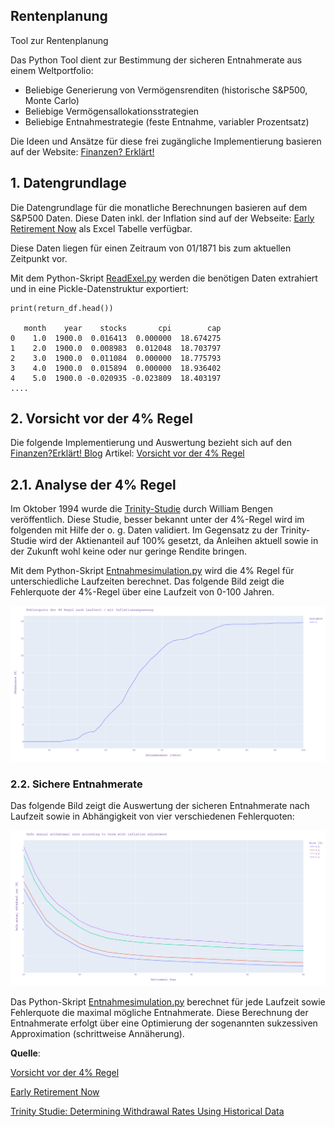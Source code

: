 ## Rentenplanung
Tool zur Rentenplanung

Das Python Tool dient zur Bestimmung der sicheren Entnahmerate aus einem Weltportfolio:

* Beliebige Generierung von Vermögensrenditen (historische S&P500, Monte Carlo)
* Beliebige Vermögensallokationsstrategien
* Beliebige Entnahmestrategie (feste Entnahme, variabler Prozentsatz)

Die Ideen und Ansätze für diese frei zugängliche Implementierung basieren auf der Website: [Finanzen? Erklärt!](https://www.finanzen-erklaert.de/)

## 1. Datengrundlage
Die Datengrundlage für die monatliche Berechnungen basieren auf dem S&P500 Daten. Diese Daten inkl. der Inflation sind auf der Webseite:
[Early Retirement Now](https://earlyretirementnow.com/2018/08/29/google-sheet-updates-swr-series-part-28/) als Excel Tabelle verfügbar.

Diese Daten liegen für einen Zeitraum von 01/1871 bis zum aktuellen Zeitpunkt vor. 

Mit dem Python-Skript [ReadExel.py](https://github.com/ThoEngel/rentenplanung/blob/main/ReadExcel.py) werden die benötigen Daten extrahiert
und in eine Pickle-Datenstruktur exportiert:

```
print(return_df.head())

   month    year    stocks       cpi        cap
0    1.0  1900.0  0.016413  0.000000  18.674275
1    2.0  1900.0  0.008983  0.012048  18.703797
2    3.0  1900.0  0.011084  0.000000  18.775793
3    4.0  1900.0  0.015894  0.000000  18.936402
4    5.0  1900.0 -0.020935 -0.023809  18.403197
....

```
## 2. Vorsicht vor der 4% Regel
Die folgende Implementierung und Auswertung bezieht sich auf den [Finanzen?Erklärt! Blog](https://www.finanzen-erklaert.de/) Artikel:  [Vorsicht vor der 4% Regel]( https://www.finanzen-erklaert.de/vorsicht-vor-der-4-regel/)
## 2.1. Analyse der 4% Regel
Im Oktober 1994 wurde die [Trinity-Studie](http://www.retailinvestor.org/pdf/Bengen1.pdf) durch William Bengen veröffentlich. Diese Studie, besser bekannt unter der 4%-Regel 
wird im folgenden mit Hilfe der o. g. Daten validiert. 
Im Gegensatz zu der Trinity-Studie wird der Aktienanteil auf 100% gesetzt, da Anleihen aktuell sowie in der Zukunft wohl keine oder nur geringe Rendite bringen.

Mit dem Python-Skript [Entnahmesimulation.py](https://github.com/ThoEngel/rentenplanung/blob/main/Entnahmesimulation.py) wird die 4% Regel für unterschiedliche Laufzeiten berechnet.
Das folgende Bild zeigt die Fehlerquote der 4%-Regel über eine Laufzeit von 0-100 Jahren.

![Fehlerquote der 4% Regel nach Laufzeit mit Inflatiosanpassung](docu/Fehlerquote4ProzentRegel.png)

### 2.2. Sichere Entnahmerate 
Das folgende Bild zeigt die Auswertung der sicheren Entnahmerate nach Laufzeit sowie in Abhängigkeit von vier verschiedenen Fehlerquoten:

![Sichere Entnahme nach Laufzeit sowie Fehlerquoten](docu/SichereEntnahmerate.png)

Das Python-Skript [Entnahmesimulation.py](https://github.com/ThoEngel/rentenplanung/blob/main/SichereEntnahme.py) berechnet für jede Laufzeit sowie Fehlerquote die maximal mögliche Entnahmerate.
Diese Berechnung der Entnahmerate erfolgt über eine Optimierung der sogenannten sukzessiven Approximation (schrittweise Annäherung).




**Quelle**: 

[Vorsicht vor der 4% Regel]( https://www.finanzen-erklaert.de/vorsicht-vor-der-4-regel/)

[Early Retirement Now](https://earlyretirementnow.com/2018/08/29/google-sheet-updates-swr-series-part-28/)

[Trinity Studie: Determining Withdrawal Rates Using Historical Data](http://www.retailinvestor.org/pdf/Bengen1.pdf)



